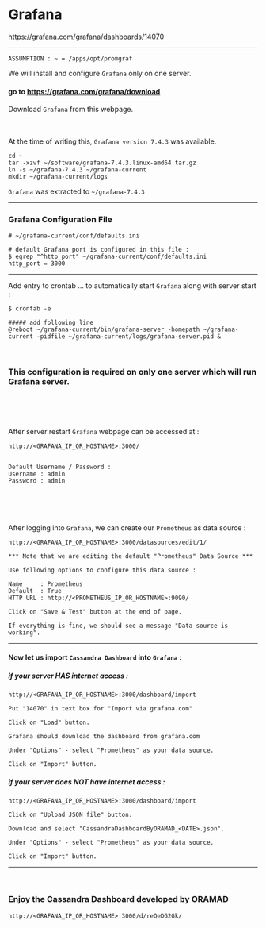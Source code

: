 # Grafana

https://grafana.com/grafana/dashboards/14070

---

` ASSUMPTION : ~ = /apps/opt/promgraf `

We will install and configure ` Grafana ` only on one server.

#### go to https://grafana.com/grafana/download

Download ` Grafana ` from this webpage. <br><br><br>

At the time of writing this, ` Grafana version 7.4.3 ` was available. <br>

```
cd ~
tar -xzvf ~/software/grafana-7.4.3.linux-amd64.tar.gz
ln -s ~/grafana-7.4.3 ~/grafana-current
mkdir ~/grafana-current/logs
```

` Grafana ` was extracted to ` ~/grafana-7.4.3 `

---

### Grafana Configuration File

```
# ~/grafana-current/conf/defaults.ini

# default Grafana port is configured in this file :
$ egrep "^http_port" ~/grafana-current/conf/defaults.ini
http_port = 3000
```

---

Add entry to crontab ... to automatically start ` Grafana ` along with server start :

```
$ crontab -e

##### add following line
@reboot	~/grafana-current/bin/grafana-server -homepath ~/grafana-current -pidfile ~/grafana-current/logs/grafana-server.pid &
```

<br>

### This configuration is required on only one server which will run Grafana server.

<br><br><br>

After server restart ` Grafana ` webpage can be accessed at :

```
http://<GRAFANA_IP_OR_HOSTNAME>:3000/


Default Username / Password :
Username : admin
Password : admin
```

<br><br><br>

After logging into ` Grafana `, we can create our ` Prometheus ` as data source :

```
http://<GRAFANA_IP_OR_HOSTNAME>:3000/datasources/edit/1/

*** Note that we are editing the default "Prometheus" Data Source ***

Use following options to configure this data source :

Name     : Prometheus
Default  : True
HTTP URL : http://<PROMETHEUS_IP_OR_HOSTNAME>:9090/

Click on "Save & Test" button at the end of page.

If everything is fine, we should see a message "Data source is working".
```

---

#### Now let us import ` Cassandra Dashboard ` into ` Grafana ` :

##### if your server HAS internet access :

```
http://<GRAFANA_IP_OR_HOSTNAME>:3000/dashboard/import

Put "14070" in text box for "Import via grafana.com"

Click on "Load" button.

Grafana should download the dashboard from grafana.com

Under "Options" - select "Prometheus" as your data source.

Click on "Import" button.
```

##### if your server does NOT have internet access :

```
http://<GRAFANA_IP_OR_HOSTNAME>:3000/dashboard/import

Click on "Upload JSON file" button.

Download and select "CassandraDashboardByORAMAD_<DATE>.json".

Under "Options" - select "Prometheus" as your data source.

Click on "Import" button.
```

---

<br>

### Enjoy the Cassandra Dashboard developed by ORAMAD

```
http://<GRAFANA_IP_OR_HOSTNAME>:3000/d/reQeDG2Gk/
```

<br><br><br>

